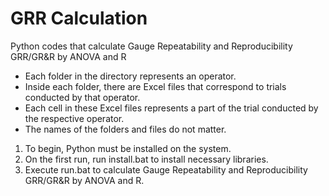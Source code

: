 # GRR Calculation

Python codes that calculate Gauge Repeatability and Reproducibility GRR/GR&amp;R by ANOVA and R



- Each folder in the directory represents an operator.
- Inside each folder, there are Excel files that correspond to trials conducted by that operator.
- Each cell in these Excel files represents a part of the trial conducted by the respective operator. 
- The names of the folders and files do not matter.



1. To begin, Python must be installed on the system.
2. On the first run, run install.bat to install necessary libraries.
3. Execute run.bat to calculate Gauge Repeatability and Reproducibility GRR/GR&amp;R by ANOVA and R.



